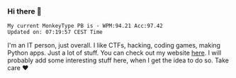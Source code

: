 ### Hi there 👋
<!-- PB START -->
```
My current MonkeyType PB is - WPM:94.21 Acc:97.42
Updated on: 07:19:57 CEST Time
```
<!-- PB END -->
I'm an IT person, just overall. I like CTFs, hacking, coding games, making Python apps. Just a lot of stuff.
You can check out my website [here](https://skill3472.github.io/).
I will probably add some interesting stuff here, when I get the idea to do so. Take care ❤️
